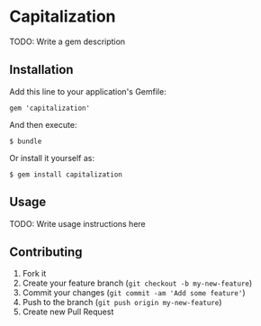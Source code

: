 # Capitalization

TODO: Write a gem description

## Installation

Add this line to your application's Gemfile:

    gem 'capitalization'

And then execute:

    $ bundle

Or install it yourself as:

    $ gem install capitalization

## Usage

TODO: Write usage instructions here

## Contributing

1. Fork it
2. Create your feature branch (`git checkout -b my-new-feature`)
3. Commit your changes (`git commit -am 'Add some feature'`)
4. Push to the branch (`git push origin my-new-feature`)
5. Create new Pull Request
